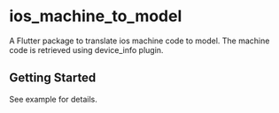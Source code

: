 # ios_machine_to_model

A Flutter package to translate ios machine code to model. The machine code is retrieved using device_info plugin.

## Getting Started

See example for details.
